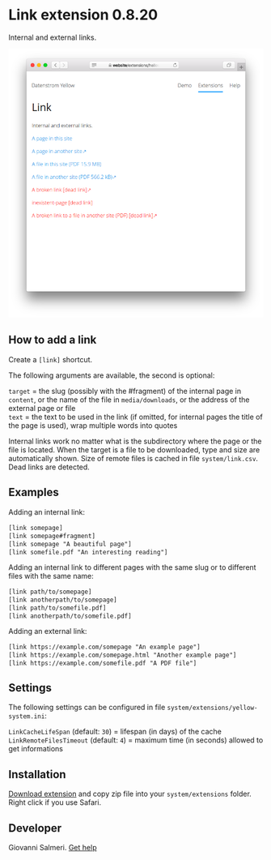 Link extension 0.8.20
=====================
Internal and external links.

<p align="center"><img src="link-screenshot.png?raw=true" alt="Screenshot"></p>

## How to add a link

Create a `[link]` shortcut. 

The following arguments are available, the second is optional:

`target` = the slug (possibly with the #fragment) of the internal page in `content`, or the name of the file in `media/downloads`, or the address of the external page or file  
`text` = the text to be used in the link (if omitted, for internal pages the title of the page is used), wrap multiple words into quotes  

Internal links work no matter what is the subdirectory where the page or the file is located. When the target is a file to be downloaded, type and size are automatically shown. Size of remote files is cached in file `system/link.csv`. Dead links are detected.

## Examples

Adding an internal link:

```
[link somepage]  
[link somepage#fragment]  
[link somepage "A beautiful page"]  
[link somefile.pdf "An interesting reading"]
```

Adding an internal link to different pages with the same slug or to different files with the same name:

```
[link path/to/somepage]  
[link anotherpath/to/somepage]  
[link path/to/somefile.pdf]  
[link anotherpath/to/somefile.pdf]  
```

Adding an external link:

```
[link https://example.com/somepage "An example page"]  
[link https://example.com/somepage.html "Another example page"]  
[link https://example.com/somefile.pdf "A PDF file"]  
```

## Settings

The following settings can be configured in file `system/extensions/yellow-system.ini`:

`LinkCacheLifeSpan` (default: `30`) = lifespan (in days) of the cache  
`LinkRemoteFilesTimeout` (default: `4`) = maximum time (in seconds) allowed to get informations  

## Installation

[Download extension](https://github.com/GiovanniSalmeri/yellow-link/archive/main.zip) and copy zip file into your `system/extensions` folder. Right click if you use Safari.

## Developer

Giovanni Salmeri. [Get help](https://datenstrom.se/yellow/help/)
